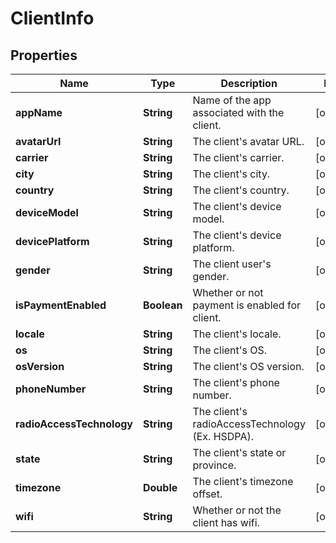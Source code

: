 
# ClientInfo

## Properties
Name | Type | Description | Notes
------------ | ------------- | ------------- | -------------
**appName** | **String** | Name of the app associated with the client. |  [optional]
**avatarUrl** | **String** | The client&#39;s avatar URL. |  [optional]
**carrier** | **String** | The client&#39;s carrier. |  [optional]
**city** | **String** | The client&#39;s city. |  [optional]
**country** | **String** | The client&#39;s country. |  [optional]
**deviceModel** | **String** | The client&#39;s device model. |  [optional]
**devicePlatform** | **String** | The client&#39;s device platform. |  [optional]
**gender** | **String** | The client user&#39;s gender. |  [optional]
**isPaymentEnabled** | **Boolean** | Whether or not payment is enabled for client. |  [optional]
**locale** | **String** | The client&#39;s locale. |  [optional]
**os** | **String** | The client&#39;s OS. |  [optional]
**osVersion** | **String** | The client&#39;s OS version. |  [optional]
**phoneNumber** | **String** | The client&#39;s phone number. |  [optional]
**radioAccessTechnology** | **String** | The client&#39;s radioAccessTechnology (Ex. HSDPA). |  [optional]
**state** | **String** | The client&#39;s state or province. |  [optional]
**timezone** | **Double** | The client&#39;s timezone offset. |  [optional]
**wifi** | **String** | Whether or not the client has wifi. |  [optional]



